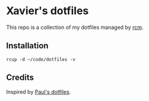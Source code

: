 # Xavier's dotfiles

This repo is a collection of my dotfiles managed by [rcm](https://github.com/thoughtbot/rcm).

## Installation

	rcup -d ~/code/dotfiles -v

## Credits

Inspired by [Paul's dotfiles](https://github.com/paulirish/dotfiles).
